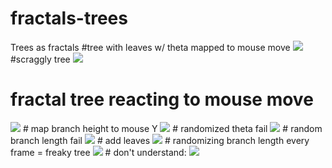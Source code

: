 # fractals-trees
Trees as fractals
#tree with leaves w/ theta mapped to mouse move
<img src="https://media.giphy.com/media/l2Sq1DKI2w7pMMg6I/giphy.gif"/>
#scraggly tree
<img src="https://media.giphy.com/media/3o6ZtlTDlncttJpiW4/giphy.gif"/>
# fractal tree reacting to mouse move
<img src="https://media.giphy.com/media/l0MYRT5cVjCAn2tQk/giphy.gif"/>
# map branch height to mouse Y
<img src="https://media.giphy.com/media/l0MYwze5CZezIAkms/giphy.gif"/>
# randomized theta fail
<img src ="https://media.giphy.com/media/l3vR8oWWUShvinyrC/giphy.gif"/>
# random branch length fail
<img src="https://media.giphy.com/media/l2SpV1513yrCdc3za/giphy.gif"/>
# add leaves
<img src="https://media.giphy.com/media/l0MYxJeKF3nGxUzpm/giphy.gif"/>
# randomizing branch length every frame = freaky tree
<img src="http://www.giphy.com/gifs/l0MYEMrsF354LIw6Y"/>
# don't understand:
<img src="https://media.giphy.com/media/26ufdGEKhDaXGwESc/giphy.gif"/>